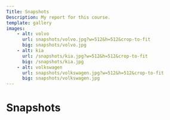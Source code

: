 ```yaml
---
Title: Snapshots 
Description: My report for this course.
template: gallery
images: 
    - alt: volvo
      url: snapshots/volvo.jpg?w=512&h=512&crop-to-fit
      big: snapshots/volvo.jpg
    - alt: kia
      url: /snapshots/kia.jpg?w=512&h=512&crop-to-fit
      big: /snapshots/kia.jpg
    - alt: volkswagen
      url: snapshots/volkswagen.jpg?w=512&h=512&crop-to-fit
      big: snapshots/volkswagen.jpg
--- 
```

Snapshots
=======================
<!-- Volvo
<img style="width: 100%" src="%assets_url%/img/snapshots/volvo.jpg" alt="volvo">

Volkswagen
<img style="width: 100%" src="%assets_url%/img/snapshots/volkswagen.jpg" alt="volkswagen">

Kia
<img style="width: 100%" src="%assets_url%/img/snapshots/kia.jpg" alt="kia"> -->